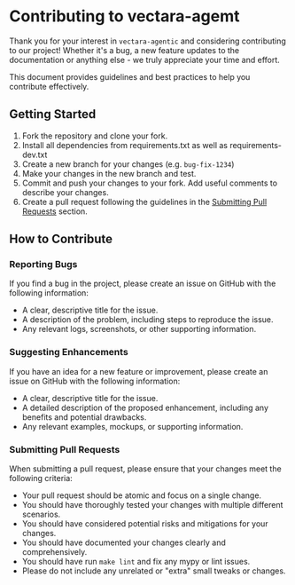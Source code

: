 # Contributing to vectara-agemt

Thank you for your interest in `vectara-agentic` and considering contributing to our project! 
Whether it's a bug, a new feature updates to the documentation or anything else - we truly appreciate your time and effort.

This document provides guidelines and best practices to help you contribute effectively.

## Getting Started

1. Fork the repository and clone your fork.
2. Install all dependencies from requirements.txt as well as requirements-dev.txt
3. Create a new branch for your changes (e.g. `bug-fix-1234`)
4. Make your changes in the new branch and test.
5. Commit and push your changes to your fork. Add useful comments to describe your changes.
6. Create a pull request following the guidelines in the [Submitting Pull Requests](#submitting-pull-requests) section.

## How to Contribute

### Reporting Bugs

If you find a bug in the project, please create an issue on GitHub with the following information:

- A clear, descriptive title for the issue.
- A description of the problem, including steps to reproduce the issue.
- Any relevant logs, screenshots, or other supporting information.

### Suggesting Enhancements

If you have an idea for a new feature or improvement, please create an issue on GitHub with the following information:

- A clear, descriptive title for the issue.
- A detailed description of the proposed enhancement, including any benefits and potential drawbacks.
- Any relevant examples, mockups, or supporting information.

### Submitting Pull Requests

When submitting a pull request, please ensure that your changes meet the following criteria:

- Your pull request should be atomic and focus on a single change.
- You should have thoroughly tested your changes with multiple different scenarios.
- You should have considered potential risks and mitigations for your changes.
- You should have documented your changes clearly and comprehensively.
- You should have run `make lint` and fix any mypy or lint issues.
- Please do not include any unrelated or "extra" small tweaks or changes.
